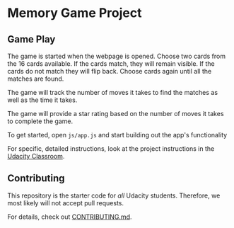 # Memory Game Project



## Game Play

The game is started when the webpage is opened.  Choose two cards from the 16 cards available.  If the cards match, they will remain visible.  If the cards do not match they will flip back.  Choose cards again until all the matches are found.

The game will track the number of moves it takes to find the matches as well as the time it takes.

The game will provide a star rating based on the number of moves it takes to complete the game.

To get started, open `js/app.js` and start building out the app's functionality

For specific, detailed instructions, look at the project instructions in the [Udacity Classroom](https://classroom.udacity.com/me).

## Contributing

This repository is the starter code for _all_ Udacity students. Therefore, we most likely will not accept pull requests.

For details, check out [CONTRIBUTING.md](CONTRIBUTING.md).
